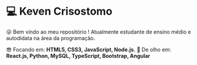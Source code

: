 # 💻 Keven Crisostomo

😜 Bem vindo ao meu repositório ! 
Atualmente estudante de ensino médio e autodidata na área da programação. 

 😎 Focando em: **HTML5, CSS3, JavaScript, Node.js.**
 👀 De olho em: **React.js, Python, MySQL, TypeScript, Bootstrap, Angular**

